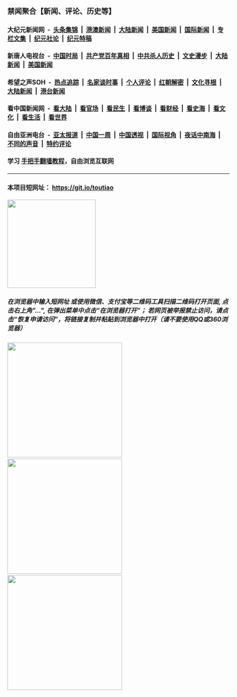 ### 禁闻聚合【新闻、评论、历史等】

#### 大纪元新闻网 &nbsp;-&nbsp; [头条集锦](indexes/E头条集锦.md?t=02100644) &nbsp;|&nbsp; [港澳新闻](indexes/E港澳新闻.md?t=02100644)  &nbsp;|&nbsp; [大陆新闻](indexes/E大陆新闻.md?t=02100644) &nbsp;|&nbsp; [美国新闻](indexes/E美国新闻.md?t=02100644) &nbsp;|&nbsp; [国际新闻](indexes/E国际新闻.md?t=02100644) &nbsp;|&nbsp; [专栏文集](indexes/E专栏文集.md?t=02100644) &nbsp;|&nbsp; [纪元社论](indexes/E纪元社论.md?t=02100644) &nbsp;|&nbsp; [纪元特稿](indexes/E纪元特稿.md?t=02100644) 

#### 新唐人电视台 &nbsp;-&nbsp; [中国时局](indexes/N中国时局.md?t=02100644) &nbsp;|&nbsp; [共产党百年真相](indexes/N共产党百年真相.md?t=02100644) &nbsp;|&nbsp; [中共杀人历史](indexes/N中共杀人历史.md?t=02100644) &nbsp;|&nbsp; [文史漫步](indexes/N文史漫步.md?t=02100644) &nbsp;|&nbsp; [大陆新闻](indexes/N大陆新闻.md?t=02100644) &nbsp;|&nbsp; [美国新闻](indexes/N美国新闻.md?t=02100644)

#### 希望之声SOH &nbsp;-&nbsp; [热点追踪](indexes/H热点追踪.md?t=02100644) &nbsp;|&nbsp; [名家谈时事](indexes/H名家谈时事.md?t=02100644) &nbsp;|&nbsp; [个人评论](indexes/H个人评论.md?t=02100644)  &nbsp;|&nbsp; [红朝解密](indexes/H红朝解密.md?t=02100644) &nbsp;|&nbsp; [文化寻根](indexes/H文化寻根.md?t=02100644) &nbsp;|&nbsp; [大陆新闻](indexes/H大陆新闻.md?t=02100644) &nbsp;|&nbsp; [港台新闻](indexes/H港台新闻.md?t=02100644)

#### 看中国新闻网 &nbsp;-&nbsp; [看大陆](indexes/S看大陆.md?t=02100644) &nbsp;|&nbsp; [看官场](indexes/S看官场.md?t=02100644) &nbsp;|&nbsp; [看民生](indexes/S看民生.md?t=02100644)  &nbsp;|&nbsp; [看博谈](indexes/S看博谈.md?t=02100644) &nbsp;|&nbsp; [看财经](indexes/S看财经.md?t=02100644) &nbsp;|&nbsp; [看史海](indexes/S看史海.md?t=02100644) &nbsp;|&nbsp; [看文化](indexes/S看文化.md?t=02100644) &nbsp;|&nbsp; [看生活](indexes/S看生活.md?t=02100644) &nbsp;|&nbsp; [看世界](indexes/S看世界.md?t=02100644)

#### 自由亚洲电台 &nbsp;-&nbsp; [亚太报道](indexes/R亚太报道.md?t=02100644) &nbsp;|&nbsp; [中国一周](indexes/R中国一周.md?t=02100644) &nbsp;|&nbsp; [中国透视](indexes/R中国透视.md?t=02100644)  &nbsp;|&nbsp; [国际视角](indexes/R国际视角.md?t=02100644) &nbsp;|&nbsp; [夜话中南海](indexes/R夜话中南海.md?t=02100644) &nbsp;|&nbsp; [不同的声音](indexes/R不同的声音.md?t=02100644) &nbsp;|&nbsp; [特约评论](indexes/R特约评论.md?t=02100644)

#### 学习 [手把手翻墙教程](https://github.com/gfw-breaker/guides/wiki)，自由浏览互联网

----

#### 本项目短网址： https://git.io/toutiao
<img src="https://raw.githubusercontent.com/gfw-breaker/banned-news/master/scripts/img/qr.png" width="200px"/>  

##### 在浏览器中输入短网址 或使用微信、支付宝等二维码工具扫描二维码打开页面, 点击右上角"...", 在弹出菜单中点击“在浏览器打开”； 若网页被举报禁止访问，请点击“恢复申请访问”，将链接复制并粘贴到浏览器中打开（请不要使用QQ或360浏览器）

<img src="https://raw.githubusercontent.com/gfw-breaker/banned-news/master/scripts/img/1.png" width="260px"/> &nbsp; <img src="https://raw.githubusercontent.com/gfw-breaker/banned-news/master/scripts/img/2.png" width="260px"/> &nbsp; <img src="https://raw.githubusercontent.com/gfw-breaker/banned-news/master/scripts/img/3.png" width="260px"/>
